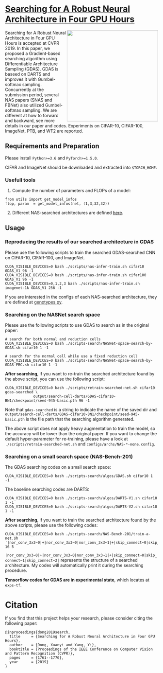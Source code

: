 # [Searching for A Robust Neural Architecture in Four GPU Hours](https://arxiv.org/abs/1910.04465)

<img align="right" src="http://xuanyidong.com/resources/paper-icon/CVPR-2019-GDAS.png" width="300">

Searching for A Robust Neural Architecture in Four GPU Hours is accepted at CVPR 2019.
In this paper, we proposed a Gradient-based searching algorithm using Differentiable Architecture Sampling (GDAS).
GDAS is baseed on DARTS and improves it with Gumbel-softmax sampling.
Concurrently at the submission period, several NAS papers (SNAS and FBNet) also utilized Gumbel-softmax sampling. We are different at how to forward and backward, see more details in our paper and codes.
Experiments on CIFAR-10, CIFAR-100, ImageNet, PTB, and WT2 are reported.


## Requirements and Preparation

Please install `Python>=3.6` and `PyTorch>=1.5.0`.

CIFAR and ImageNet should be downloaded and extracted into `$TORCH_HOME`.

### Usefull tools
1. Compute the number of parameters and FLOPs of a model:
```
from utils import get_model_infos
flop, param  = get_model_infos(net, (1,3,32,32))
```

2. Different NAS-searched architectures are defined [here](https://github.com/D-X-Y/AutoDL-Projects/blob/main/xautodl/nas_infer_model/DXYs/genotypes.py).


## Usage

### Reproducing the results of our searched architecture in GDAS
Please use the following scripts to train the searched GDAS-searched CNN on CIFAR-10, CIFAR-100, and ImageNet.
```
CUDA_VISIBLE_DEVICES=0 bash ./scripts/nas-infer-train.sh cifar10  GDAS_V1 96 -1
CUDA_VISIBLE_DEVICES=0 bash ./scripts/nas-infer-train.sh cifar100 GDAS_V1 96 -1
CUDA_VISIBLE_DEVICES=0,1,2,3 bash ./scripts/nas-infer-train.sh imagenet-1k GDAS_V1 256 -1
```
If you are interested in the configs of each NAS-searched architecture, they are defined at [genotypes.py](https://github.com/D-X-Y/AutoDL-Projects/blob/main/xautodl/nas_infer_model/DXYs/genotypes.py).

### Searching on the NASNet search space

Please use the following scripts to use GDAS to search as in the original paper:
```
# search for both normal and reduction cells
CUDA_VISIBLE_DEVICES=0 bash ./scripts-search/NASNet-space-search-by-GDAS.sh cifar10 1 -1

# search for the normal cell while use a fixed reduction cell
CUDA_VISIBLE_DEVICES=0 bash ./scripts-search/NASNet-space-search-by-GDAS-FRC.sh cifar10 1 -1
```

**After searching**, if you want to re-train the searched architecture found by the above script, you can use the following script:
```
CUDA_VISIBLE_DEVICES=0 bash ./scripts/retrain-searched-net.sh cifar10 gdas-searched \
		     output/search-cell-darts/GDAS-cifar10-BN1/checkpoint/seed-945-basic.pth 96 -1
```
Note that `gdas-searched` is a string to indicate the name of the saved dir and `output/search-cell-darts/GDAS-cifar10-BN1/checkpoint/seed-945-basic.pth` is the file path that the searching algorithm generated.

The above script does not apply heavy augmentation to train the model, so the accuracy will be lower than the original paper.
If you want to change the default hyper-parameter for re-training, please have a look at `./scripts/retrain-searched-net.sh` and `configs/archs/NAS-*-none.config`.


### Searching on a small search space (NAS-Bench-201)

The GDAS searching codes on a small search space:
```
CUDA_VISIBLE_DEVICES=0 bash ./scripts-search/algos/GDAS.sh cifar10 1 -1
```

The baseline searching codes are DARTS:
```
CUDA_VISIBLE_DEVICES=0 bash ./scripts-search/algos/DARTS-V1.sh cifar10 1 -1
CUDA_VISIBLE_DEVICES=0 bash ./scripts-search/algos/DARTS-V2.sh cifar10 1 -1
```

**After searching**, if you want to train the searched architecture found by the above scripts, please use the following codes:
```
CUDA_VISIBLE_DEVICES=0 bash ./scripts-search/NAS-Bench-201/train-a-net.sh '|nor_conv_3x3~0|+|nor_conv_3x3~0|nor_conv_3x3~1|+|skip_connect~0|skip_connect~1|skip_connect~2|' 16 5
```
`|nor_conv_3x3~0|+|nor_conv_3x3~0|nor_conv_3x3~1|+|skip_connect~0|skip_connect~1|skip_connect~2|` represents the structure of a searched architecture. My codes will automatically print it during the searching procedure.


**Tensorflow codes for GDAS are in experimental state**, which locates at `exps-tf`.

# Citation

If you find that this project helps your research, please consider citing the following paper:
```
@inproceedings{dong2019search,
  title     = {Searching for A Robust Neural Architecture in Four GPU Hours},
  author    = {Dong, Xuanyi and Yang, Yi},
  booktitle = {Proceedings of the IEEE Conference on Computer Vision and Pattern Recognition (CVPR)},
  pages     = {1761--1770},
  year      = {2019}
}
```
